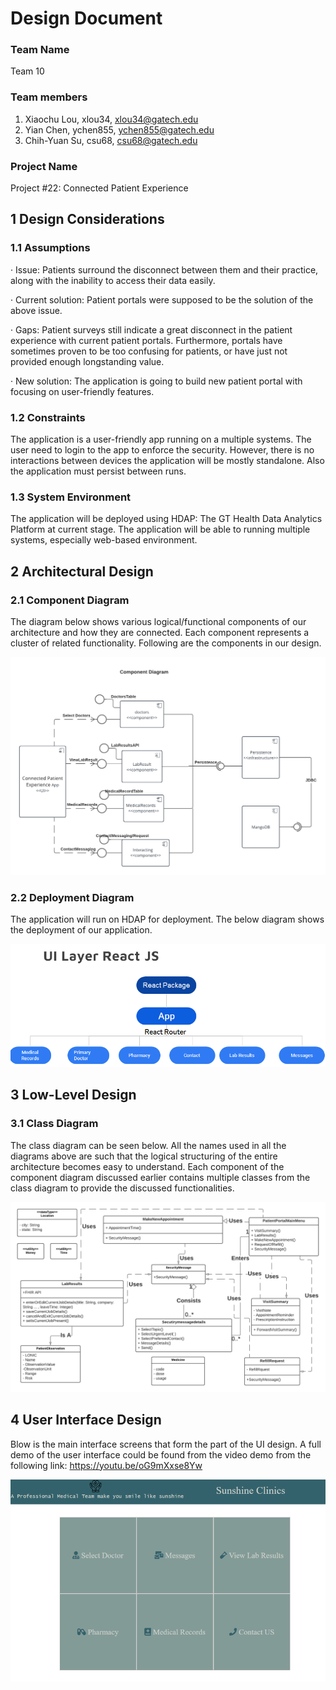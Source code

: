 # Design Document

### Team Name

Team 10

### Team members

1. Xiaochu Lou, xlou34, xlou34@gatech.edu
2. Yian Chen, ychen855, ychen855@gatech.edu
3. Chih-Yuan Su, csu68, csu68@gatech.edu

### Project Name

Project #22: Connected Patient Experience

## 1 Design Considerations

### 1.1 Assumptions

·    Issue: Patients surround the disconnect between them and their practice, along with the inability to access their data easily.

·    Current solution: Patient portals were supposed to be the solution of the above issue.

·    Gaps: Patient surveys still indicate a great disconnect in the patient experience with current patient portals. Furthermore, portals have sometimes proven to be too confusing for patients, or have just not provided enough longstanding value. 

·    New solution: The application is going to build new patient portal with focusing on user-friendly features.

### 1.2 Constraints

The application is a user-friendly app running on a multiple systems. The user need to login to the app to enforce the security.  However, there is no interactions between devices the application will be mostly standalone. Also the application must persist between runs.

### 1.3 System Environment

The application will be deployed using HDAP: The GT Health Data Analytics Platform at current stage. The application will be able to running multiple systems, especially web-based environment. 


## 2 Architectural Design

### 2.1 Component Diagram

The diagram below shows various logical/functional components of our architecture and how they are connected. Each component represents a cluster of related functionality. Following are the components in our design.

![Component Diagram](./images/ComponentDiagram.png)

### 2.2 Deployment Diagram

The application will run on HDAP for deployment.  The below diagram shows the deployment of our application.

![Deployment](./images/Deployment.png)


## 3 Low-Level Design

### 3.1 Class Diagram

The class diagram can be seen below. All the names used in all the diagrams above are such that the logical structuring of the entire architecture becomes easy to understand. Each component of the component diagram discussed earlier contains multiple classes from the class diagram to provide the discussed functionalities. 

![CS6440_Team10_UML_v1 - Page 1](./images/UML.png)



## 4 User Interface Design

Blow is the main interface screens that form the part of the UI design. A full demo of the user interface could be found from the video demo from the following link: https://youtu.be/oG9mXxse8Yw

![User_interface](./images/User_interface.png)